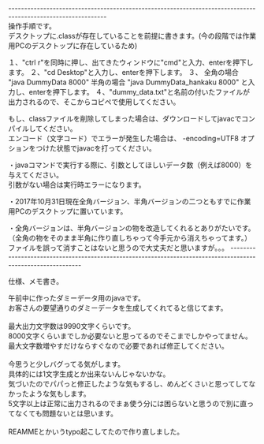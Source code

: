 -------------------------------------------------------------------------------------------------------------<br>
操作手順です。<br>
デスクトップに.classが存在していることを前提に書きます。(今の段階では作業用PCのデスクトップに存在しているため)<br>

１、"ctrl r"を同時に押し、出てきたウィンドウに"cmd"と入力、enterを押下します。
２、"cd Desktop"と入力し、enterを押下します。
３、
 全角の場合
    "java DummyData 8000"
 半角の場合
    "java DummyData_hankaku 8000"
 と入力し、enterを押下します。
４、"dummy_data.txt"と名前の付いたファイルが出力されるので、そこからコピペで使用してください。


もし、classファイルを削除してしまった場合は、ダウンロードしてjavacでコンパイルしてください。<br>
エンコード（文字コード）でエラーが発生した場合は、 -encoding=UTF8 オプションをつけた状態でjavacを打ってください。<br>

・javaコマンドで実行する際に、引数としてほしいデータ数（例えば8000）を与えてください。<br>
引数がない場合は実行時エラーになります。<br>

・2017年10月31日現在全角バージョン、半角バージョンの二つともすでに作業用PCのデスクトップに置いています。<br>

・全角バージョンは、半角バージョンの物を改造してくれるとありがたいです。（全角の物をそのまま半角に作り直しちゃって今手元から消えちゃってます。）
ファイルを誤って消すことはないと思うので大丈夫だと思いますが。。。
-------------------------------------------------------------------------------------------------------------<br>

仕様、メモ書き。

午前中に作ったダミーデータ用のjavaです。<br>
お客さんの要望通りのダミーデータを生成してくれてると信じてます。<br>
<br>
最大出力文字数は9990文字くらいです。<br>
8000文字くらいまでしか必要ないと思ってるのでそこまでしかやってません。<br>
最大文字数増やすだけならすぐなので必要であれば修正してください。<br>
<br>
今思うと少しバグってる気がします。<br>
具体的には1文字生成とか出来ないんじゃないかな。<br>
気づいたのでパパっと修正したような気もするし、めんどくさいと思ってしてなかったような気もします。<br>
5文字以上は正常に出力されるのでまぁ使う分には困らないと思うので別に直ってなくても問題ないとは思います。<br>
<br>
REAMMEとかいうtypo起こしてたので作り直しました。<br>
